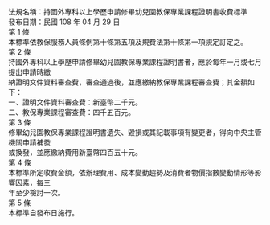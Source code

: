 法規名稱：持國外專科以上學歷申請修畢幼兒園教保專業課程證明書收費標準  
發布日期：民國 108 年 04 月 29 日  
第 1 條  
本標準依教保服務人員條例第十條第五項及規費法第十條第一項規定訂定之。  
第 2 條  
持國外專科以上學歷申請修畢幼兒園教保專業課程證明書者，應於每年一月或七月提出申請時繳  
納證明文件資料審查費，審查通過後，並應繳納教保專業課程審查費；其金額如下：  
一、證明文件資料審查費：新臺幣二千元。  
二、教保專業課程審查費：四千五百元。  
第 3 條  
修畢幼兒園教保專業課程證明書遺失、毀損或其記載事項有變更者，得向中央主管機關申請補發  
或換發，並應繳納費用新臺幣四百五十元。  
第 4 條  
本標準所定收費金額，依辦理費用、成本變動趨勢及消費者物價指數變動情形等影響因素，每三  
年至少檢討一次。  
第 5 條  
本標準自發布日施行。  


